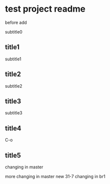 # test project readme

before add

subtitle0

## title1

subtitle1

## title2

subtitle2

## title3

subtitle3

## title4

C-o

## title5

changing in master


more changing in master
new 31-7 changing in br1